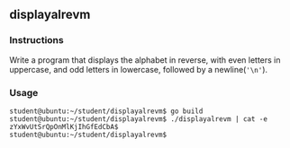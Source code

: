 ## displayalrevm

### Instructions

Write a program that displays the alphabet in reverse, with even letters in
uppercase, and odd letters in lowercase, followed by a newline(`'\n'`).

### Usage

```console
student@ubuntu:~/student/displayalrevm$ go build
student@ubuntu:~/student/displayalrevm$ ./displayalrevm | cat -e
zYxWvUtSrQpOnMlKjIhGfEdCbA$
student@ubuntu:~/student/displayalrevm$
```
